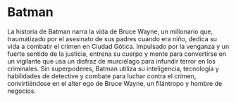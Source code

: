 # Batman

La historia de Batman narra la vida de Bruce Wayne, un millonario que, traumatizado por el asesinato de sus padres cuando era niño, dedica su vida a combatir el crimen en Ciudad Gótica. Impulsado por la venganza y un fuerte sentido de la justicia, entrena su cuerpo y mente para convertirse en un vigilante que usa un disfraz de murciélago para infundir terror en los criminales. Sin superpoderes, Batman utiliza su inteligencia, tecnología y habilidades de detective y combate para luchar contra el crimen, convirtiéndose en el alter ego de Bruce Wayne, un filántropo y hombre de negocios. 
